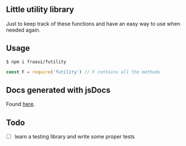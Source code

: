 ## Little utility library

Just to keep track of these functions and have an easy way to use when needed again.

## Usage

`$ npm i fraasi/futility`  

```javascript
const F = require('futility') // F contains all the methods
```  

## Docs generated with jsDocs  
Found [here](https://fraasi.github.io/futility/module-futility.html).

## Todo
* [ ] learn a testing library and write some proper tests